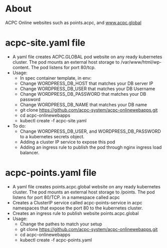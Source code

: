 # About 
ACPC Online websites such as points.acpc, and www.acpc.global

# acpc-site.yaml file
  * A yaml file creates ACPC.GLOBAL pod website on any ready kubernetes cluster. The pod mounts an external host storage to /var/www/html/wp-content. The pod listens for port 80/tcp.
  * Usage:
     * In spec container template, in env:
      * Change WORDPRESS_DB_HOST that matches your DB server IP
      * Change WORDPRESS_DB_USER that matches your DB Username
      * Change WORDPRESS_DB_PASSWORD that matches your DB password
      * Change WORDPRESS_DB_NAME that matches your DB name
     * git clone https://github.com/acpc-system/acpc-onlinewebapps.git
     * cd  acpc-onlinewebapps
     * kubectl create -f acpc-site.yaml
  * To do:
     * Change WORDPRESS_DB_USER, and WORDPRESS_DB_PASSWORD to a kubernetes secrets object.
     * Adding a cluster IP service to expose this pod
     * Adding an ingress rule to publish the pod through nginx ingress load balancer.
# acpc-points.yaml file
  * A yaml file creates points.acpc.global website on any ready kubernetes cluster. The pod mounts an external host storage to /points. The pod listens for port 80/TCP. in a namespace called acpc
  * Creates a ClusterIP service called acpc-points-service in acpc namespaces that expose the port 80 to the kubernetes cluster.
  * Creates an ingress rule to publish website points.acpc.global
  * Usage:
    * Change the pathes to match your setup
    * git clone https://github.com/acpc-system/acpc-onlinewebapps.git
    * cd acpc-onlinewebapps
    * kubectl create -f acpc-points.yaml
